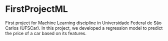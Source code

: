 # FirstProjectML
First project for Machine Learning discipline in Universidade Federal de São Carlos (UFSCar).
In this project, we developed a regression model to predict the price of a car based on its features.
